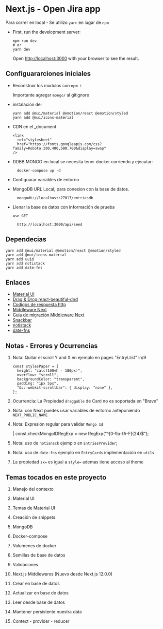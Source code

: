 # Next.js - Open Jira app

Para correr en local - Se utilizo `yarn` en lugar de `npm`

- First, run the development server:

      npm run dev
      # or
      yarn dev

   Open [http://localhost:3000](http://localhost:3000) with your browser to see the result.

## Configuararciones iniciales

- Reconstruir los modulos con `npm i`

    Importante agregar `mongo/` al gitignore

- instalación de:

      yarn add @mui/material @emotion/react @emotion/styled
      yarn add @mui/icons-material

- CDN en el _document

      <link
        rel="stylesheet"
        href="https://fonts.googleapis.com/css?family=Roboto:300,400,500,700&display=swap"
      />

- DDBB MONGO en local se necesita tener docker corriendo y ejecutar:

        docker-compose up -d

- Configuarar variables de entorno

- MongoDB URL Local, para conexion con la base de datos.

        mongodb://localhost:27017/entriesdb

- Llenar la base de datos con información de prueba

      use GET

        http://localhost:3000/api/seed

## Dependecias

    yarn add @mui/material @emotion/react @emotion/styled
    yarn add @mui/icons-material
    yarn add uuid
    yarn add notistack
    yarn add date-fns

## Enlaces

- [Material UI](https://mui.com/)
- [Drag & Drop react-beautiful-dnd](https://www.npmjs.com/package/react-beautiful-dnd)
- [Codigos de respuesta http](https://developer.mozilla.org/es/docs/Web/HTTP/Status)
- [Middleware Next](https://nextjs.org/docs/advanced-features/middleware)
- [Guia de migración Middleware Next](https://nextjs.org/docs/messages/middleware-upgrade-guide#breaking-changes)
- [Snackbar](https://mui.com/material-ui/react-snackbar/)
- [notistack](https://github.com/iamhosseindhv/notistack)
- [date-fns](https://date-fns.org/)

## Notas - Errores y Ocurrencias

   1. Nota: Quitar el scroll Y and X en
      ejemplo en pages "EntryLlist" ln/9

          const stylesPaper = {
            height: "calc(100vh - 180px)",
            overflow: "scroll",
            backgroundColor: "transparent",
            padding: "1px 5px",
            "&::-webkit-scrollbar": { display: "none" },
          };

   2. Ocurrencia: La Propiedad `draggable` de Card no es soportada en "Brave"

   3. Nota: con Next puedes usar variables de entorno anteponiendo `NEXT_PUBLIC_NAME`

   4. Nota: Expresión regular para validar `Mongo Id`

      | const checkMongoIDRegExp = new RegExp("^[0-9a-fA-F]{24}$");

   5. Nota: uso de `notisnack` ejemplo en `EntriesProvider`;

   6. Nota: uso de `date-fns` ejemplo en `EntryCards` implementación en `utils`

   7. La propiedad `sx=` es igual a `style=` ademas tiene acceso al theme

## Temas tocados en este proyecto

   1. Manejo del contexto

   2. Material UI

   3. Temas de Material UI

   4. Creación de snippets

   5. MongoDB

   6. Docker-compose

   7. Volumenes de docker

   8. Semillas de base de datos

   9. Validaciones

   10. Next.js Middlewares (Nuevo desde Next.js 12.0.0)

   11. Crear en base de datos

   12. Actualizar en base de datos

   13. Leer desde base de datos

   14. Mantener persistente nuestra data

   15. Context - provider - reducer
